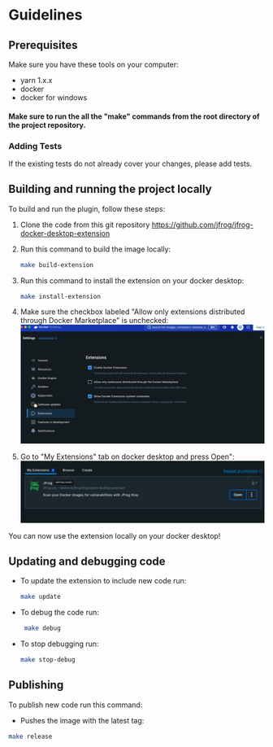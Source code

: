 # Guidelines
## Prerequisites
Make sure you have these tools on your computer:
- yarn 1.x.x
- docker
- docker for windows

#### Make sure to run the all the "make" commands from the root directory of the project repository.

### Adding Tests

If the existing tests do not already cover your changes, please add tests.

## Building and running the project locally
To build and run the plugin, follow these steps:
1. Clone the code from this git repository https://github.com/jfrog/jfrog-docker-desktop-extension
2. Run this command to build the image locally:
    ```bash 
   make build-extension
    ```
3. Run this command to install the extension on your docker desktop:

    ```bash 
   make install-extension
    ```
4. Make sure the checkbox labeled "Allow only extensions distributed through Docker Marketplace" is unchecked:
   ![Alt text](resources/screenshots/7.png)
5. Go to "My Extensions" tab on docker desktop and press Open":
   ![Alt text](resources/screenshots/8.png)


You can now use the extension locally on your docker desktop!

## Updating and debugging code

- To update the extension to include new code run:
   ```bash 
   make update
    ```
- To debug the code run:
  ```bash 
   make debug
    ```
- To stop debugging run:
    ```bash 
   make stop-debug
    ```

## Publishing

To publish new code run this command:

- Pushes the image with the latest tag:
```bash 
make release
```